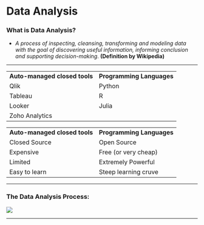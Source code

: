 # Data Analysis

<h3>What is Data Analysis?</h3>

- _A process of inspecting, cleansing, transforming and modeling data with the goal of discovering useful information, informing conclusion and supporting decision-making_.  **(Definition by Wikipedia)**

<hr>

<table align="center">
    <tr>
        <td><strong>Auto-managed closed tools</strong></td>
        <td><strong>Programming Languages</strong></td>
    </tr>
    <tr>
        <td>Qlik</td>
        <td>Python</td>
    </tr>
    <tr>
        <td>Tableau</td>
        <td>R</td>
    </tr>
    <tr>
        <td>Looker</td>
        <td>Julia</td>
    </tr>
    <tr>
        <td>Zoho Analytics</td>
        <td></td>
    </tr>
</table>

<table align="center">
    <tr>
        <td><strong>Auto-managed closed tools</strong></td>
        <td><strong>Programming Languages</strong></td>
    </tr>
    <tr>
        <td>Closed Source</td>
        <td>Open Source</td>
    </tr>
    <tr>
        <td>Expensive</td>
        <td>Free (or very cheap)</td>
    </tr>
    <tr>
        <td>Limited</td>
        <td>Extremely Powerful</td>
    </tr>
    <tr>
        <td>Easy to learn</td>
        <td>Steep learning cruve</td>
    </tr>
</table>

<hr>

<h3>The Data Analysis Process:</h3>
<img src="https://github.com/AfonsoPaula/Data-Analysis/assets/67978137/dd98c1e8-96da-4cc9-a448-e95c35890a2f">

<hr>
